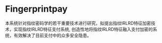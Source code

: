 # Fingerprintpay
本系统针对指纹密码学的若干重要技术进行研究，拟提出指纹IRLRD特征加密技术，实现指纹IRLRD特征支付系统, 创造性地将指纹IRLRD特征融入支付加密的系统，有效解决了目前支付中的众多安全隐患。
